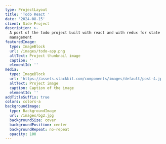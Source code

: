 ```yaml
---
type: ProjectLayout
title: 'Todo React '
date: '2024-08-15'
client: Side Project
description: >-
  A port of the todo project built with react and with redux for state
  management
featuredImage:
  type: ImageBlock
  url: /images/todo-app.png
  altText: Project thumbnail image
  caption: ''
  elementId: ''
media:
  type: ImageBlock
  url: 'https://assets.stackbit.com/components/images/default/post-4.jpeg'
  altText: Project image
  caption: Caption of the image
  elementId: ''
addTitleSuffix: true
colors: colors-a
backgroundImage:
  type: BackgroundImage
  url: /images/bg2.jpg
  backgroundSize: cover
  backgroundPosition: center
  backgroundRepeat: no-repeat
  opacity: 100
---
```

